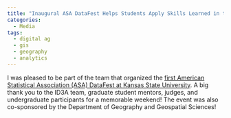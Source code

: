 ```yaml
---
title: "Inaugural ASA DataFest Helps Students Apply Skills Learned in the Classroom"
categories:
  - Media
tags:
  - digital ag
  - gis
  - geography
  - analytics
---
```

I was pleased to be part of the team that organized the <a href="https://www.k-state.edu/news/articles/2025/05/id3a-hosts-asa-datafest-statistics-applied-learning-competition.html">first American Statistical Association (ASA) DataFest at Kansas State University</a>.  A big thank you to the ID3A team, graduate student mentors, judges, and undergraduate participants for a memorable weekend!  The event was also co-sponsored by the Department of Geography and Geospatial Sciences!
